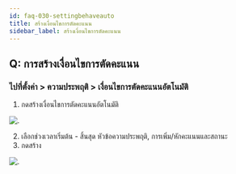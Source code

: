 ```yaml
---
id: faq-030-settingbehaveauto
title: สร้างเงื่อนไขการตัดคะแนน
sidebar_label: สร้างเงื่อนไขการตัดคะแนน
---
```


## Q: การสร้างเงื่อนไขการตัดคะแนน

### ไปที่ตั้งค่า > ความประพฤติ > เงื่อนไขการตัดคะแนนอัตโนมัติ

1.  กดสร้างเงื่อนไขการตัดคะแนนอัตโนมัติ

![.](/img/manual/faq/29.jpg)

2.  เลือกช่วงเวลาเริ่มต้น - สิ้นสุด หัวข้อความประพฤติ, การเพิ่ม/หักคะแนนและสถานะ
3.  กดสร้าง

![.](/img/manual/faq/29.jpg)
